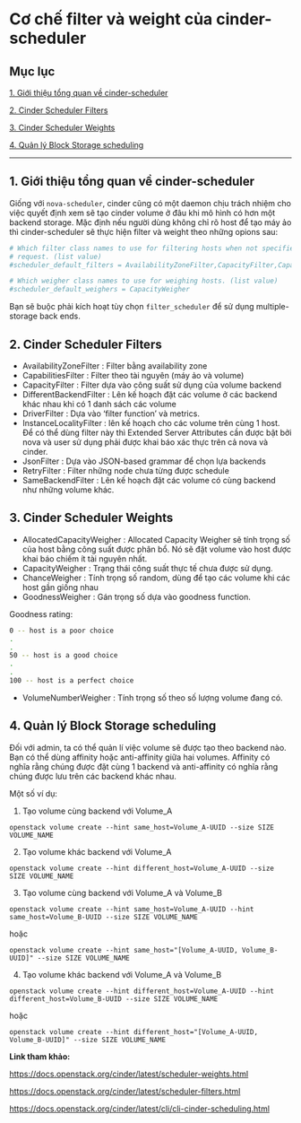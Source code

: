 # Cơ chế filter và weight của cinder-scheduler

## Mục lục

[1. Giới thiệu tổng quan về cinder-scheduler](#intro)

[2. Cinder Scheduler Filters](#filter)

[3. Cinder Scheduler Weights](#weight)

[4. Quản lý Block Storage scheduling](#manage)

-------------

<a name="intro"></a>
## 1. Giới thiệu tổng quan về cinder-scheduler

Giống với `nova-scheduler`, cinder cũng có một daemon chịu trách nhiệm cho việc quyết định xem sẽ tạo cinder volume ở đâu khi mô hình có hơn một backend storage. Mặc định nếu người dùng không chỉ rõ host để tạo máy ảo thì cinder-scheduler sẽ thực hiện filter và weight theo những opions sau:

``` sh
# Which filter class names to use for filtering hosts when not specified in the
# request. (list value)
#scheduler_default_filters = AvailabilityZoneFilter,CapacityFilter,CapabilitiesFilter

# Which weigher class names to use for weighing hosts. (list value)
#scheduler_default_weighers = CapacityWeigher
```

Bạn sẽ buộc phải kích hoạt tùy chọn `filter_scheduler` để sử dụng multiple-storage back ends.

<a name="filter"></a>
## 2. Cinder Scheduler Filters

- AvailabilityZoneFilter : Filter bằng availability zone
- CapabilitiesFilter : Filter theo tài nguyên (máy ảo và volume)
- CapacityFilter : Filter dựa vào công suất sử dụng của volume backend
- DifferentBackendFilter  : Lên kế hoạch đặt các volume ở các backend khác nhau khi có 1 danh sách các volume
- DriverFilter : Dựa vào ‘filter function’ và metrics.
- InstanceLocalityFilter : lên kế hoạch cho các volume trên cùng 1 host. Để có thể dùng filter này thì Extended Server Attributes cần được bật bởi nova và user sử dụng phải được khai báo xác thực trên cả nova và cinder.
- JsonFilter : Dựa vào JSON-based grammar để chọn lựa backends
- RetryFilter : Filter những node chưa từng được schedule
- SameBackendFilter : Lên kế hoạch đặt các volume có cùng backend như những volume khác.

<a name="weight"></a>
## 3. Cinder Scheduler Weights

- AllocatedCapacityWeigher : Allocated Capacity Weigher sẽ tính trọng số của host bằng công suất được phân bổ. Nó sẽ đặt volume vào host được khai báo chiếm ít tài nguyên nhất.
- CapacityWeigher : Trạng thái công suất thực tế chưa được sử dụng.
- ChanceWeigher : Tính trọng số random, dùng để tạo các volume khi các host gần giống nhau
- GoodnessWeigher : Gán trọng số dựa vào goodness function.

Goodness rating:

``` sh
0 -- host is a poor choice
.
.
50 -- host is a good choice
.
.
100 -- host is a perfect choice
```

- VolumeNumberWeigher : Tính trọng số theo số lượng volume đang có.

<a name="manage"></a>
## 4. Quản lý Block Storage scheduling

Đối với admin, ta có thể quản lí việc volume sẽ được tạo theo backend nào. Bạn có thể dùng affinity hoặc anti-affinity giữa hai volumes. Affinity có nghĩa rằng chúng được đặt cùng 1 backend và anti-affinity có nghĩa rằng chúng được lưu trên các backend khác nhau.

Một số ví dụ:

1. Tạo volume cùng backend với Volume_A

`openstack volume create --hint same_host=Volume_A-UUID --size SIZE VOLUME_NAME`

2. Tạo volume khác backend với Volume_A

`openstack volume create --hint different_host=Volume_A-UUID --size SIZE VOLUME_NAME`

3. Tạo volume cùng backend với Volume_A và Volume_B

`openstack volume create --hint same_host=Volume_A-UUID --hint same_host=Volume_B-UUID --size SIZE VOLUME_NAME`

hoặc

`openstack volume create --hint same_host="[Volume_A-UUID, Volume_B-UUID]" --size SIZE VOLUME_NAME`

4. Tạo volume khác backend với Volume_A và Volume_B

`openstack volume create --hint different_host=Volume_A-UUID --hint different_host=Volume_B-UUID --size SIZE VOLUME_NAME`

hoặc

`openstack volume create --hint different_host="[Volume_A-UUID, Volume_B-UUID]" --size SIZE VOLUME_NAME`


**Link tham khảo:**

https://docs.openstack.org/cinder/latest/scheduler-weights.html

https://docs.openstack.org/cinder/latest/scheduler-filters.html

https://docs.openstack.org/cinder/latest/cli/cli-cinder-scheduling.html
